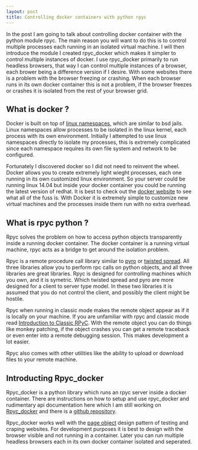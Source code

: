 ```yaml
---
layout: post
title: Controlling docker containers with python rpyc
---
```


In the post I am going to talk about controlling docker container with the python module rpyc. The main reason you will want to do this is to control multiple processes each running in an isolated virtual machine. I will then introduce the module I created rpyc_docker which makes it simpler to control multiple instances of docker. I use rpyc_docker primarily to run headless browsers, that way I can control multiple instances of a browser, each brower being a difference version if I desire. With some websites there is a problem with the browser freezing or crashing. When each browser runs in its own docker container this is not a problem, if the browser freezes or crashes it is isolated from the rest of your browser grid.

What is docker ?
----------------

Docker is built on top of [linux namespaces](http://man7.org/linux/man-pages/man7/namespaces.7.html), which are similar to bsd jails. Linux namespaces allow processes to be isolated in the linux kernel, each process with its own environment. Initially I attempted to use linux namespaces directly to isolate my processes, this is extremely complicated since each namespace requires its own file system and network to be configured.

Fortunately I discovered docker so I did not need to reinvent the wheel. Docker allows you to create extremely light wieght processes, each one running in its own customized linux environment. So your server could be running linux 14.04 but inside your docker container you could be running the latest version of redhat. It is best to check out the [docker website](https://www.docker.com/whatisdocker/) to see what all of the fuss is. With Docker it is extremely simple to customize new virtual machines and the processes inside them run with no extra overhead.

What is rpyc python ?
---------------------

Rpyc solves the problem on how to access python objects transparently inside a running docker container. The docker container is a running virtual machine, rpyc acts as a bridge to get around the isolation problem.

Rpyc is a remote procedure call library similar to [pyro](https://pypi.python.org/pypi/Pyro4) or [twisted spread](twistedmatrix.com/documents/current/core/howto/pb-usage.html). All three libraries allow you to perform rpc calls on python objects, and all three libraries are great libraries. Rpyc is designed for controlling machines which you own, and it is symetric. Which twisted spread and pyro are more designed for a client to server type model. In these two libraries it is assumed that you do not control the client, and possibly the client might be hostile.

Rpyc when running in classic mode makes the remote object appear as if it is locally on your machine. If you are unfamiliar with rpyc and classic mode read [Introduction to Classic RPyC](https://rpyc.readthedocs.org/en/latest/tutorial/tut1.html). With the remote object you can do things like monkey patching, if the object crashes you can get a remote traceback or even enter into a remote debugging session. This makes development a lot easier.

Rpyc also comes with other utilities like the ability to upload or download files to your remote machine.


Introducting Rpyc_docker
------------------------

Rpyc_docker is a python library which runs an rpyc server inside a docker container. There are instructions on how to setup and use rpyc_docker and rudimentary api documentation here which I am still working on [Rpyc_docker](https://johnpauljanecek.github.io/rpyc_docker/) and there is a [github repository](https://github.com/johnpauljanecek/rpyc_docker).

Rpyc_docker works well with the [page object](http://selenium-python.readthedocs.org/en/latest/page-objects.html) design pattern of testing and craping websites. For development purposes it is best to design with the browser visible and not running in a container. Later you can run multiple headless browsers each in its own docker container isolated and seperated.


